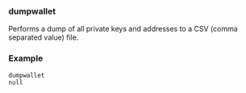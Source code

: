 ### dumpwallet ###

Performs a dump of all private keys and addresses to a CSV (comma separated value) file.

### Example ###

```
dumpwallet
null

```
